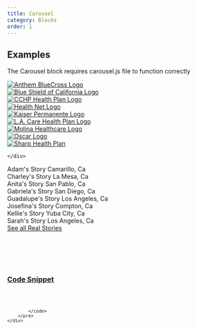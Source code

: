 ```yaml
---
title: Carousel
category: Blocks
order: 1
---
```


## Examples

<p>The Carousel block requires carousel.js file to function correctly</p>

<div class="row margin-top-65--desktop" style="margin-bottom: 100px;">
	<div class="col-sm-12">
		<div class="carousel">
			<div class="carousel__scroll carousel__scroll--left" tabindex="0">
				<div class="display-table">
					<div class="display-table-cell--vertical-align-middle">
						<i class="fa fa-chevron-left" aria-hidden="true"></i>
					</div>
				</div>
			</div>
			<div class="carousel__items-container">
				<a href="/individuals-and-families/getting-covered/health-insurance-through-covered-california/">
					<div class="carousel__item carousel__item--1">
						<div class="display-table">
							<div class="display-table-cell--vertical-align-middle">
								<img src="//coveredca.com/images/health-plan-logos/carousel/anthem.png" alt="Anthem BlueCross Logo">
							</div>
						</div>
					</div>
					<div class="carousel__item carousel__item--2">
						<div class="display-table">
							<div class="display-table-cell--vertical-align-middle">
								<img src="//coveredca.com/images/health-plan-logos/carousel/blue_shield.png" alt="Blue Shield of California Logo">
							</div>
						</div>
					</div>
					<div class="carousel__item carousel__item--3">
						<div class="display-table">
							<div class="display-table-cell--vertical-align-middle">
								<img src="//coveredca.com/images/health-plan-logos/carousel/cchp.png" alt="CCHP Health Plan Logo">
							</div>
						</div>
					</div>
					<div class="carousel__item carousel__item--4">
						<div class="display-table">
							<div class="display-table-cell--vertical-align-middle">
								<img src="//coveredca.com/images/health-plan-logos/carousel/health_net.png" alt="Health Net Logo">
							</div>
						</div>
					</div>
					<div class="carousel__item carousel__item--5">
						<div class="display-table">
							<div class="display-table-cell--vertical-align-middle">
								<img src="//coveredca.com/images/health-plan-logos/carousel/kaiser.png" alt="Kaiser Permanente Logo">
							</div>
						</div>
					</div>
					<div class="carousel__item carousel__item--6">
						<div class="display-table">
							<div class="display-table-cell--vertical-align-middle">
								<img src="//coveredca.com/images/health-plan-logos/carousel/la_care.png" alt="L.A. Care Health Plan Logo">
							</div>
						</div>
					</div>
					<div class="carousel__item carousel__item--7">
						<div class="display-table">
							<div class="display-table-cell--vertical-align-middle">
								<img src="//coveredca.com/images/health-plan-logos/carousel/molina.png" alt="Molina Healthcare Logo">
							</div>
						</div>
					</div>
					<div class="carousel__item carousel__item--8">
						<div class="display-table">
							<div class="display-table-cell--vertical-align-middle">
								<img src="//coveredca.com/images/health-plan-logos/carousel/oscar.png" alt="Oscar Logo">
							</div>
						</div>
					</div>
					<div class="carousel__item carousel__item--9">
						<div class="display-table">
							<div class="display-table-cell--vertical-align-middle">
								<img src="//coveredca.com/images/health-plan-logos/carousel/sharp.png" alt="Sharp Health Plan">
							</div>
						</div>
					</div>
					<div class="carousel__item carousel__item--10">
						<div class="display-table">
							<div class="display-table-cell--vertical-align-middle">
								<img src="//coveredca.com/images/health-plan-logos/carousel/vhp.png" alt="">
							</div>
						</div>
					</div>
					<div class="carousel__item carousel__item--11">
						<div class="display-table">
							<div class="display-table-cell--vertical-align-middle">
								<img src="//coveredca.com/images/health-plan-logos/carousel/whp.png" alt="">
							</div>
						</div>
					</div>
				</a>
			</div>
			<div class="carousel__scroll carousel__scroll--right" tabindex="0">
				<div class="display-table"> 
					<div class="display-table-cell--vertical-align-middle">
						<i class="fa fa-chevron-right" aria-hidden="true"></i>
					</div>
				</div>
			</div>
		</div>

	</div>
</div>

<div class="row margin-top-65--desktop" style="margin-bottom: 100px;">
	<div class="col-sm-12">
		<div class="carousel carousel--real-stories">
			<div class="carousel__scroll carousel__scroll--left" tabindex="0">
				<div class="display-table">
					<div class="display-table-cell--vertical-align-middle">
						<i class="fa fa-chevron-left" aria-hidden="true"></i>
					</div>
				</div>
			</div>
			<div class="carousel__items-container">
				<div class="carousel__item carousel__item--1">
					<div class="vertical-align">
						<div class="vertical-align__bottom">
							<div class="thumb-link-combo thumb-link-combo--real-stories" tabindex="0" data-target="//www.youtube.com/embed/1yncCdA07F0?autoplay=1&enablejsapi=1&origin=http://example.com">
								<img src="//coveredca.com/images/real-stories/Adam_1_1.20.1.jpg" alt="" class="thumb-link-combo__image-link">
								<div class="thumb-link-combo__text">
									<span class="thumb-link-combo__text-link">Adam's Story</span>
									<span class="thumb-link-combo__text-link thumb-link-combo__text-link--mobile-only">Camarillo, Ca</span>
								</div>
							</div>
						</div>
					</div>
				</div>
				<div class="carousel__item carousel__item--2"> 
					<div class="vertical-align">
						<div class="vertical-align__bottom">
							<div class="thumb-link-combo thumb-link-combo--real-stories" tabindex="0" data-target="//player.vimeo.com/video/216216397/?autoplay=1">
								<img src="//coveredca.com/images/real-stories/Charley.jpg" alt="" class="thumb-link-combo__image-link">
								<div class="thumb-link-combo__text">
									<span class="thumb-link-combo__text-link">Charley's Story</span>
									<span class="thumb-link-combo__text-link thumb-link-combo__text-link--mobile-only">La Mesa, Ca</span>
								</div>
							</div>
						</div>
					</div>					
				</div>
				<div class="carousel__item carousel__item--3">
					<div class="vertical-align">
						<div class="vertical-align__bottom">
							<div class="thumb-link-combo thumb-link-combo--real-stories" tabindex="0" data-target="//player.vimeo.com/video/199921440?autoplay=true">
								<img src="//coveredca.com/images/real-stories/Anita_2.jpg" alt="" class="thumb-link-combo__image-link">
								<div class="thumb-link-combo__text">
									<span class="thumb-link-combo__text-link">Anita's Story</span>
									<span class="thumb-link-combo__text-link thumb-link-combo__text-link--mobile-only">San Pablo, Ca</span>
								</div>								
							</div>
						</div>
					</div>					
				</div>
				<div class="carousel__item carousel__item--4">
					<div class="vertical-align">
						<div class="vertical-align__bottom">
							<div class="thumb-link-combo thumb-link-combo--real-stories" tabindex="0" data-target="//www.youtube.com/embed/rN6K1zQ_vPU?autoplay=1&enablejsapi=1&origin=http://example.com">
								<img src="//coveredca.com/images/real-stories/Gabbi_1.2.1.jpg" alt="" class="thumb-link-combo__image-link">
								<div class="thumb-link-combo__text">
									<span class="thumb-link-combo__text-link">Gabriela's Story</span>
									<span class="thumb-link-combo__text-link thumb-link-combo__text-link--mobile-only">San Diego, Ca</span>
								</div>								
							</div>
						</div>
					</div>
				</div>
				<div class="carousel__item carousel__item--5">
					<div class="vertical-align">
						<div class="vertical-align__bottom">
							<div class="thumb-link-combo thumb-link-combo--real-stories" tabindex="0" data-target="//player.vimeo.com/video/215252751/?autoplay=1">
								<img src="//coveredca.com/images/real-stories/Guadalupe1.jpg" alt="" class="thumb-link-combo__image-link">
								<div class="thumb-link-combo__text">
									<span class="thumb-link-combo__text-link">Guadalupe's Story</span>
									<span class="thumb-link-combo__text-link thumb-link-combo__text-link--mobile-only">Los Angeles, Ca</span>
								</div>								
							</div>
						</div>
					</div>					
				</div>
				<div class="carousel__item carousel__item--6">
					<div class="vertical-align">
						<div class="vertical-align__bottom">
							<div class="thumb-link-combo thumb-link-combo--real-stories" tabindex="0" data-target="//www.youtube.com/embed/aEGFBfnyCuU?rel=0&wmode=transparent&autoplay=1&autoplay=1">
								<img src="//coveredca.com/images/real-stories/Josefina_1.59.1.jpg" alt="" class="thumb-link-combo__image-link">
								<div class="thumb-link-combo__text">
									<span class="thumb-link-combo__text-link">Josefina's Story</span>
									<span class="thumb-link-combo__text-link thumb-link-combo__text-link--mobile-only">Compton, Ca</span>
								</div>								
							</div>
						</div>
					</div>					
				</div>
				<div class="carousel__item carousel__item--7">
					<div class="vertical-align">
						<div class="vertical-align__bottom">
							<div class="thumb-link-combo thumb-link-combo--real-stories" tabindex="0" data-target="//www.youtube.com/embed/2Gi4QH5pypc?autoplay=1&enablejsapi=1&origin=http://example.com">
								<img src="//coveredca.com/images/real-stories/Kellie.jpg" alt="" class="thumb-link-combo__image-link">
								<div class="thumb-link-combo__text">
									<span class="thumb-link-combo__text-link">Kellie's Story</span>
									<span class="thumb-link-combo__text-link thumb-link-combo__text-link--mobile-only">Yuba City, Ca</span>
								</div>								
							</div>
						</div>
					</div>					
				</div>
				<div class="carousel__item carousel__item--8">
					<div class="vertical-align">
						<div class="vertical-align__bottom">
							<div class="thumb-link-combo thumb-link-combo--real-stories" tabindex="0" data-target="//www.youtube.com/embed/iXY9AmEiSrM?enablejsapi=1&origin=http://example.com">
								<img src="//coveredca.com/images/real-stories/Sarah_1.1.1.jpg" alt="" class="thumb-link-combo__image-link">
								<div class="thumb-link-combo__text">
									<span class="thumb-link-combo__text-link">Sarah's Story</span>
									<span class="thumb-link-combo__text-link thumb-link-combo__text-link--mobile-only">Los Angeles, Ca</span>
								</div>								
							</div>
						</div>
					</div>					 	
				</div>
			</div>
			<div class="carousel__scroll carousel__scroll--right" tabindex="0">
				<div class="display-table"> 
					<div class="display-table-cell--vertical-align-middle">
						<i class="fa fa-chevron-right" aria-hidden="true"></i>
					</div>
				</div>
			</div>
			<div class="hidden visible-xs text-center">
				<a href="//www.youtube.com/playlist?list=PLCFmr5cEGdHCcNY6jYN_649lrqlxVApfQ" target="_blank">See all Real Stories</a>
			</div>
		</div>
	</div>
</div>

<div class="expandable expandable--fa">
	<div class="expandable__trigger">
		<span class="fa fa-plus-circle expandable__glyph"> </span>
		<h3 class="expandable__heading"><a class="expandable__link" href="#" aria-expanded="false">Code Snippet</a></h3>
	</div>
	<div class="expandable__target">
		<pre style="width:100%;overflow: auto;">
			<code class="hljs xml">

			</code>
		</pre>
	</div>
</div>

<script src="//coveredca.com/js/carousel.js"></script>